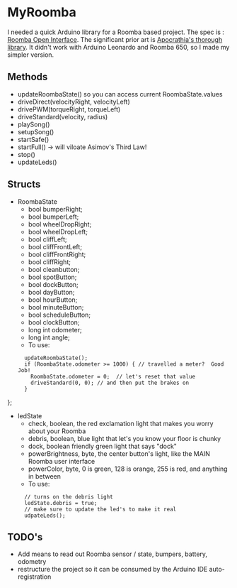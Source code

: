 # MyRoomba

I needed a quick Arduino library for a Roomba based project. The spec is : 
[Roomba Open Interface](https://www.irobotweb.com/~/media/MainSite/PDFs/About/STEM/Create/iRobot_Roomba_600_Open_Interface_Spec.pdf).  The significant prior art is [Apocrathia's thorough library](https://github.com/Apocrathia/Roomba).  It didn't work with Arduino Leonardo and Roomba 650, so I made my simpler version.

## Methods
* updateRoombaState() so you can access current RoombaState.values
* driveDirect(velocityRight, velocityLeft)
* drivePWM(torqueRight, torqueLeft)
* driveStandard(velocity, radius)
* playSong()
* setupSong()
* startSafe() 
* startFull() -> will viloate Asimov's Third Law!
* stop()
* updateLeds()

## Structs
+ RoombaState
  + bool bumperRight;
  + bool bumperLeft;
  + bool wheelDropRight;
  + bool wheelDropLeft;
  + bool cliffLeft;
  + bool cliffFrontLeft;
  + bool cliffFrontRight;
  + bool cliffRight;
  + bool cleanbutton;
  + bool spotButton;
  + bool dockButton;
  + bool dayButton;
  + bool hourButton;
  + bool minuteButton;
  + bool scheduleButton;
  + bool clockButton;
  + long int odometer;
  + long int angle;
  + To use:
  ```
    updateRoombaState();
    if (RoombaState.odometer >= 1000) { // travelled a meter?  Good Job!
      RoombaState.odometer = 0;  // let's reset that value
      driveStandard(0, 0); // and then put the brakes on
    }
    ```
};

* ledState
  + check, boolean, the red exclamation light that makes you worry about your Roomba
  + debris, boolean, blue light that let's you know your floor is chunky
  + dock, boolean friendly green light that says "dock"
  + powerBrightness, byte, the center button's light, like the MAIN Roomba user interface
  + powerColor, byte, 0 is green, 128 is orange, 255 is red, and anything in between
  + To use:
  ```
    // turns on the debris light
    ledState.debris = true;
    // make sure to update the led's to make it real
    udpateLeds();
    ```

## TODO's
* Add means to read out Roomba sensor / state, bumpers, battery, odometry
* restructure the project so it can be consumed by the Arduino IDE auto-registration